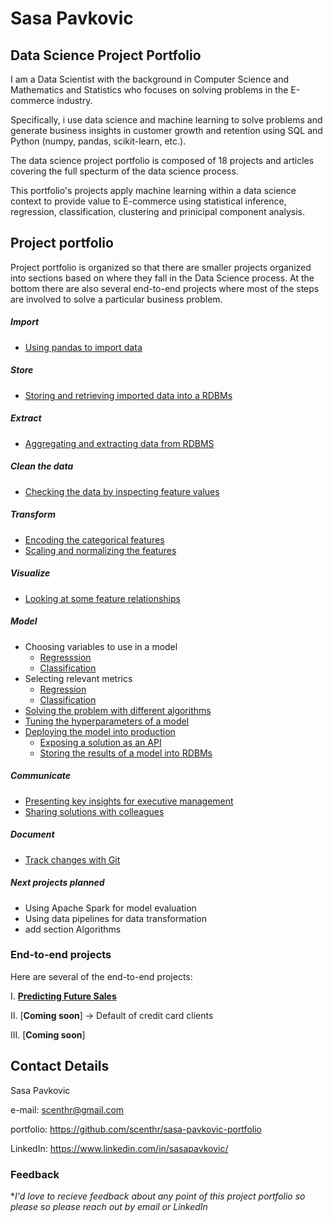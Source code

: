 # Sasa Pavkovic

## Data Science Project Portfolio

I am a Data Scientist with the background in Computer Science and Mathematics and Statistics who focuses on solving problems in the E-commerce industry.

Specifically, i use data science and machine learning to solve problems and generate business insights in customer growth and retention using SQL and Python (numpy, pandas, scikit-learn, etc.).

The data science project portfolio is composed of 18 projects and articles covering the full specturm of the data science process.

This portfolio's projects apply machine learning within a data science context to provide value to E-commerce using statistical inference, regression, classification, clustering and prinicipal component analysis.

## Project portfolio

Project portfolio is organized so that there are smaller projects organized into sections based on where they fall in the Data Science process. At the bottom there are also several end-to-end projects where most of the steps are involved to solve a particular business problem.

##### Import

  - <a href="https://github.com/scenthr/sasa-pavkovic-portfolio/blob/master/panda-import-structured-data/pandas-import-structured-data.ipynb" target="_blank">Using pandas to import data</a>

##### Store
  - [Storing and retrieving imported data into a RDBMs](https://github.com/scenthr/sasa-pavkovic-portfolio/blob/master/storing-retrieving-data-sql-lite/storing-retrieving-data-sql-lite.ipynb)

##### Extract
  - [Aggregating and extracting data from RDBMS](https://github.com/scenthr/sasa-pavkovic-portfolio/blob/master/storing-retrieving-data-sql-lite/extracting-aggreg-from-rdbms.ipynb)

##### Clean the data
  - [Checking the data by inspecting feature values](https://github.com/scenthr/sasa-pavkovic-portfolio/blob/master/check-data-feature-values/check-data-feature-values.ipynb)

##### Transform
  - [Encoding the categorical features](https://github.com/scenthr/sasa-pavkovic-portfolio/blob/master/encoding-categorical-features/encoding-categorical-features.ipynb)
  - [Scaling and normalizing the features](https://github.com/scenthr/sasa-pavkovic-portfolio/blob/master/scaling-normalizing-features/scaling-normalizing-features.ipynb)

##### Visualize
  - [Looking at some feature relationships](https://github.com/scenthr/sasa-pavkovic-portfolio/blob/master/explore-feature-relationships/explore-feature-relationships.pdf)

##### Model
  - Choosing variables to use in a model
    - [Regresssion](https://github.com/scenthr/sasa-pavkovic-portfolio/blob/master/choosing-variables-regression/choosing-variables-regression.ipynb)
    - [Classification](https://github.com/scenthr/sasa-pavkovic-portfolio/blob/master/choosing-variables-classification/choosing-variables-classification.ipynb)
  - Selecting relevant metrics
    - [Regression](https://github.com/scenthr/sasa-pavkovic-portfolio/blob/master/selecting-relevant-metrics/selecting-relevant-metrics-regression.ipynb)
    - [Classification](https://github.com/scenthr/sasa-pavkovic-portfolio/blob/master/selecting-relevant-metrics/selecting-relevant-metrics-classification.ipynb)
  - [Solving the problem with different algorithms](https://github.com/scenthr/sasa-pavkovic-portfolio/blob/master/solving-different-algorithms/solving-different-algorithms.ipynb)
  - [Tuning the hyperparameters of a model](https://github.com/scenthr/sasa-pavkovic-portfolio/blob/master/hyperparameter-tuning/hyperparameter-tuning.ipynb)
  - [Deploying the model into production](https://github.com/scenthr/sasa-pavkovic-portfolio/blob/master/deploying-model/deploying-model-overview.ipynb)
    - [Exposing a solution as an API](https://github.com/scenthr/sasa-pavkovic-portfolio/blob/master/deploying-model/Flask-REST-API)
    - [Storing the results of a model into RDBMs](https://github.com/scenthr/sasa-pavkovic-portfolio/blob/master/deploying-model/model-results-to-rdbms.ipynb)

##### Communicate
  - [Presenting key insights for executive management](https://github.com/scenthr/sasa-pavkovic-portfolio/blob/master/presenting-key-insights/presenting-key-insights.ipynb)
  - [Sharing solutions with colleagues](https://github.com/scenthr/sasa-pavkovic-portfolio/blob/master/share-with-colleagues/share-with-colleagues.ipynb)

##### Document
  - [Track changes with Git](https://github.com/scenthr/sasa-pavkovic-portfolio/blob/master/commiting-to-git/commiting-to-git.ipynb)

##### Next projects planned
  - Using Apache Spark for model evaluation
  - Using data pipelines for data transformation
  - add section Algorithms

### End-to-end projects

Here are several of the end-to-end projects:

I. [**Predicting Future Sales**](https://github.com/scenthr/sasa-pavkovic-portfolio/blob/master/end-to-end-projects/predict-future-sales/predict-future-sales.ipynb)

II. [**Coming soon**] -> Default of credit card clients

III. [**Coming soon**]

## Contact Details

Sasa Pavkovic

e-mail: scenthr@gmail.com

portfolio: https://github.com/scenthr/sasa-pavkovic-portfolio

LinkedIn: https://www.linkedin.com/in/sasapavkovic/

### Feedback

**I'd love to recieve feedback about any point of this project portfolio so please
so please reach out by email or LinkedIn*
